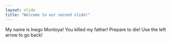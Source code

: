 ```yaml
---
layout: slide
title: "Welcome to our second slide!"
---
```

My name is Inego Montoya! You killed my father! Prepare to die!
Use the left arrow to go back!
